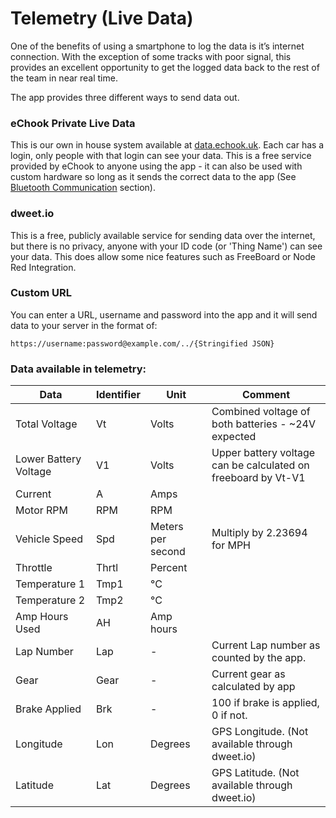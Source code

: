 # Telemetry (Live Data)

One of the benefits of using a smartphone to log the data is it’s internet connection. With the exception of some tracks with poor signal, this provides an excellent opportunity to get the logged data back to the rest of the team in near real time.

The app provides three different ways to send data out.

### eChook Private Live Data

This is our own in house system available at [data.echook.uk](https://data.echook.uk). Each car has a login, only people with that login can see your data. This is a free service provided by eChook to anyone using the app - it can also be used with custom hardware so long as it sends the correct data to the app (See [Bluetooth Communication](../bluetooth-communication/) section).

### dweet.io

This is a free, publicly available service for sending data over the internet, but there is no privacy, anyone with your ID code (or 'Thing Name') can see your data. This does allow some nice features such as FreeBoard or Node Red Integration.

### Custom URL

You can enter a URL, username and password into the app and it will send data to your server in the format of:

```
https://username:password@example.com/../{Stringified JSON}
```

### Data available in telemetry:

| **Data**              | **Identifier** | **Unit**          | **Comment**                                                   |
| --------------------- | -------------- | ----------------- | ------------------------------------------------------------- |
| Total Voltage         | Vt             | Volts             | Combined voltage of both batteries - \~24V expected           |
| Lower Battery Voltage | V1             | Volts             | Upper battery voltage can be calculated on freeboard by Vt-V1 |
| Current               | A              | Amps              |                                                               |
| Motor RPM             | RPM            | RPM               |                                                               |
| Vehicle Speed         | Spd            | Meters per second | Multiply by 2.23694 for MPH                                   |
| Throttle              | Thrtl          | Percent           |                                                               |
| Temperature 1         | Tmp1           | °C                |                                                               |
| Temperature 2         | Tmp2           | °C                |                                                               |
| Amp Hours Used        | AH             | Amp hours         |                                                               |
| Lap Number            | Lap            | -                 | Current Lap number as counted by the app.                     |
| Gear                  | Gear           | -                 | Current gear as calculated by app                             |
| Brake Applied         | Brk            | -                 | 100 if brake is applied, 0 if not.                            |
| Longitude             | Lon            | Degrees           | GPS Longitude. (Not available through dweet.io)               |
| Latitude              | Lat            | Degrees           | GPS Latitude. (Not available through dweet.io)                |

